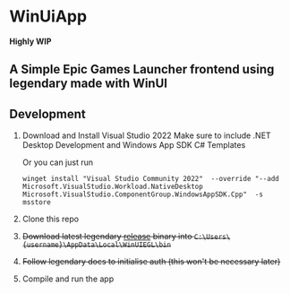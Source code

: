 # WinUiApp

**Highly WIP**

## A Simple Epic Games Launcher frontend using legendary made with WinUI


## Development

1. Download and Install Visual Studio 2022
    Make sure to include .NET Desktop Development and Windows App SDK C# Templates

    Or you can just run 

    `winget install "Visual Studio Community 2022"  --override "--add Microsoft.VisualStudio.Workload.NativeDesktop  Microsoft.VisualStudio.ComponentGroup.WindowsAppSDK.Cpp"  -s msstore`

2. Clone this repo

3. ~~Download latest legendary [release](https://github.com/derrod/legendary/releases/download/0.20.33/legendary.exe) binary 
    into   `C:\Users\{username}\AppData\Local\WinUIEGL\bin`~~

4. ~~Follow legendary docs to initialise auth (this won't be necessary later)~~

5. Compile and run the app